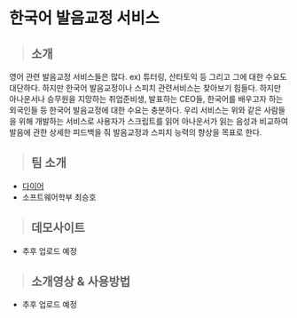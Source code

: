 # 한국어 발음교정 서비스


> ## 소개

영어 관련 발음교정 서비스들은 많다. ex) 튜터링, 산타토익 등 그리고 그에 대한 수요도 대단하다. 하지만 한국어 발음교정이나 스피치 관련서비스는 찾아보기 힘들다. 하지만 아나운서나 승무원을 지망하는 취업준비생, 발표하는 CEO들, 한국어를 배우고자 하는 외국인들 등 한국어 발음교정에 대한 수요는 충분하다. 우리 서비스는 위와 같은 사람들을 위해 개발하는 서비스로 사용자가 스크립트를 읽어 아나운서가 읽는 음성과 비교하여 발음에 관한 상세한 피드백을 줘 발음교정과 스피치 능력의 향상을 목표로 한다.

> ## 팀 소개

- [다이어](http://daier.kr/)  
- 소프트웨어학부 최승호


> ## 데모사이트

- 추후 업로드 예정


> ## 소개영상 & 사용방법

- 추후 업로드 예정
